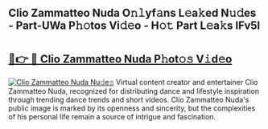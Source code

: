 ## Clio Zammatteo Nuda O𝚗𝚕yf𝚊ns L𝚎a𝚔ed N𝚞𝚍es - Part-UWa P𝚑𝚘tos Vi𝚍𝚎o - H𝚘𝚝 Part L𝚎a𝚔s lFv5l

# <h2><a href="http://kf2tdwf.oniu.top/?m=Clio+Zammatteo+Nuda">🔗👉 🔴 Clio Zammatteo Nuda P𝚑ot𝚘𝚜 V𝚒d𝚎o</a></h2>

[![Clio Zammatteo Nuda Nu𝚍e𝚜](https://i.imgur.com/0qMVB7G.gif)](http://kf2tdwf.oniu.top/?m=Clio+Zammatteo+Nuda)
Virtual content creator and entertainer Clio Zammatteo Nuda, recognized for distributing dance and lifestyle inspiration through trending dance trends and short videos. Clio Zammatteo Nuda's public image is marked by its openness and sincerity, but the complexities of his personal life remain a source of intrigue and fascination.  
